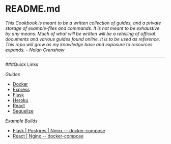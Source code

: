 # README.md
*This Cookbook is meant to be a written collection of guides, and a private storage of example-files and commands. It is not meant to be exhaustive by any means. Much of what will be written will be a retelling of official documents and various guides found online. It is to be used as reference. This repo will grow as my knowledge base and exposure to resources expands.*
*- Nolan Crenshaw*

---
###Quick Links

*Guides*
- [Docker](https://github.com/NolanCrenshaw/cookbook/blob/master/docker/docker.md)
- [Express](https://github.com/NolanCrenshaw/cookbook/blob/master/express/express.md)
- [Flask](https://github.com/NolanCrenshaw/cookbook/blob/master/flask/flask.md)
- [Heroku](https://github.com/NolanCrenshaw/cookbook/blob/master/heroku/heroku.md)
- [React](https://github.com/NolanCrenshaw/cookbook/blob/master/react/react.md)
- [Sequelize](https://github.com/NolanCrenshaw/cookbook/blob/master/sequelize/sequelize.md)

*Example Builds*
- [Flask | Postgres | Nginx -- docker-compose](https://github.com/NolanCrenshaw/cookbook/tree/master/flask/flask-on-docker)
- [React | Nginx -- docker-compose](https://github.com/NolanCrenshaw/cookbook/tree/master/react/react-on-docker)
